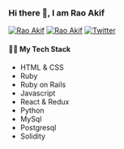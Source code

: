 ### Hi there 👋, I am Rao Akif

[![Rao Akif](https://img.shields.io/badge/-RaoAkif-000?style=flat&logo=Github&logoColor=white)](https://github.com/RaoAkif)
[![Rao Akif](https://img.shields.io/badge/-RaoAkif-blue?style=flat&logo=Linkedin&logoColor=white)](https://www.linkedin.com/in/RaoAkif)
<a href="https://www.twitter.com/RaoAkif/"><img alt="Twitter" src="https://img.shields.io/twitter/url?label=Rao%20Akif&style=social&url=https%3A%2F%2Ftwitter.com%2Fraoakif"></a>

#### 👨‍💻 My Tech Stack
* HTML & CSS
* Ruby
* Ruby on Rails
* Javascript
* React & Redux
* Python
* MySql
* Postgresql
* Solidity
